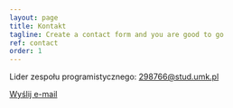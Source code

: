 ```yaml
---
layout: page
title: Kontakt
tagline: Create a contact form and you are good to go
ref: contact
order: 1
---
```


Lider zespołu programistycznego:
298766@stud.umk.pl

<a href="mailto:313117@stud.umk.pl" class="btnMail">Wyślij e-mail</a>
